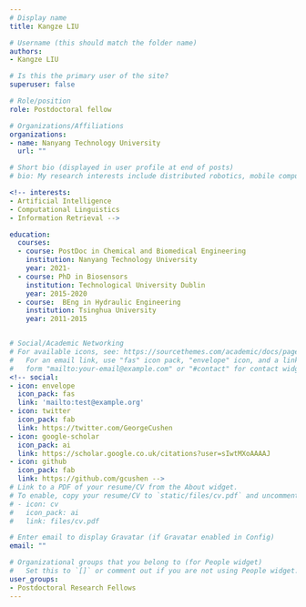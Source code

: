 ```yaml
---
# Display name
title: Kangze LIU

# Username (this should match the folder name)
authors:
- Kangze LIU

# Is this the primary user of the site?
superuser: false

# Role/position
role: Postdoctoral fellow

# Organizations/Affiliations
organizations:
- name: Nanyang Technology University
  url: ""

# Short bio (displayed in user profile at end of posts)
# bio: My research interests include distributed robotics, mobile computing and programmable matter.

<!-- interests:
- Artificial Intelligence
- Computational Linguistics
- Information Retrieval -->

education:
  courses:
  - course: PostDoc in Chemical and Biomedical Engineering
    institution: Nanyang Technology University
    year: 2021-
  - course: PhD in Biosensors
    institution: Technological University Dublin
    year: 2015-2020
  - course:  BEng in Hydraulic Engineering
    institution: Tsinghua University
    year: 2011-2015


# Social/Academic Networking
# For available icons, see: https://sourcethemes.com/academic/docs/page-builder/#icons
#   For an email link, use "fas" icon pack, "envelope" icon, and a link in the
#   form "mailto:your-email@example.com" or "#contact" for contact widget.
<!-- social:
- icon: envelope
  icon_pack: fas
  link: 'mailto:test@example.org'
- icon: twitter
  icon_pack: fab
  link: https://twitter.com/GeorgeCushen
- icon: google-scholar
  icon_pack: ai
  link: https://scholar.google.co.uk/citations?user=sIwtMXoAAAAJ
- icon: github
  icon_pack: fab
  link: https://github.com/gcushen -->
# Link to a PDF of your resume/CV from the About widget.
# To enable, copy your resume/CV to `static/files/cv.pdf` and uncomment the lines below.
# - icon: cv
#   icon_pack: ai
#   link: files/cv.pdf

# Enter email to display Gravatar (if Gravatar enabled in Config)
email: ""

# Organizational groups that you belong to (for People widget)
#   Set this to `[]` or comment out if you are not using People widget.
user_groups:
- Postdoctoral Research Fellows
---
```


<!-- 吳恩達 is a professor of artificial intelligence at the Stanford AI Lab. His research interests include distributed robotics, mobile computing and programmable matter. He leads the Robotic Neurobiology group, which develops self-reconfiguring robots, systems of self-organizing robots, and mobile sensor networks.

Lorem ipsum dolor sit amet, consectetur adipiscing elit. Sed neque elit, tristique placerat feugiat ac, facilisis vitae arcu. Proin eget egestas augue. Praesent ut sem nec arcu pellentesque aliquet. Duis dapibus diam vel metus tempus vulputate. -->
